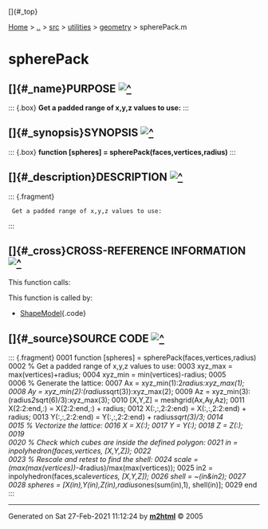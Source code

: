 []{#_top}

<div>

[Home](../../../../index.html) \> [..](#) \> [src](#) \> [utilities](#)
\> [geometry](index.html) \> spherePack.m

</div>

# spherePack

## []{#_name}PURPOSE [![\^](../../../../up.png)](#_top)

::: {.box}
**Get a padded range of x,y,z values to use:**
:::

## []{#_synopsis}SYNOPSIS [![\^](../../../../up.png)](#_top)

::: {.box}
**function \[spheres\] = spherePack(faces,vertices,radius)**
:::

## []{#_description}DESCRIPTION [![\^](../../../../up.png)](#_top)

::: {.fragment}
``` {.comment}
 Get a padded range of x,y,z values to use:
```
:::

## []{#_cross}CROSS-REFERENCE INFORMATION [![\^](../../../../up.png)](#_top)

This function calls:

This function is called by:

-   [ShapeModel](ShapeModel.html){.code}

## []{#_source}SOURCE CODE [![\^](../../../../up.png)](#_top)

::: {.fragment}
    0001 function [spheres] = spherePack(faces,vertices,radius)
    0002     % Get a padded range of x,y,z values to use:
    0003     xyz_max = max(vertices)+radius;
    0004     xyz_min = min(vertices)-radius;
    0005     
    0006     % Generate the lattice:
    0007     Ax = xyz_min(1):2*radius:xyz_max(1);
    0008     Ay = xyz_min(2):(radius*sqrt(3)):xyz_max(2);
    0009     Az = xyz_min(3):(radius*2*sqrt(6)/3):xyz_max(3);
    0010     [X,Y,Z] = meshgrid(Ax,Ay,Az);
    0011     X(2:2:end,:) = X(2:2:end,:) + radius;
    0012     X(:,:,2:2:end) = X(:,:,2:2:end) + radius;
    0013     Y(:,:,2:2:end) = Y(:,:,2:2:end) + radius*sqrt(3)/3;
    0014     
    0015     % Vectorize the lattice:
    0016     X = X(:);
    0017     Y = Y(:);
    0018     Z = Z(:);
    0019     
    0020     % Check which cubes are inside the defined polygon:
    0021     in = inpolyhedron(faces,vertices, [X,Y,Z]);
    0022     
    0023     % Rescale and retest to find the shell:
    0024     scale = (max(max(vertices))-4*radius)/max(max(vertices));
    0025     in2   = inpolyhedron(faces,scale*vertices, [X,Y,Z]);
    0026     shell = ~(in&in2);
    0027     
    0028     spheres = [X(in),Y(in),Z(in),radius*ones(sum(in),1), shell(in)];
    0029 end
:::

------------------------------------------------------------------------

Generated on Sat 27-Feb-2021 11:12:24 by
**[m2html](http://www.artefact.tk/software/matlab/m2html/ "Matlab Documentation in HTML")**
© 2005

